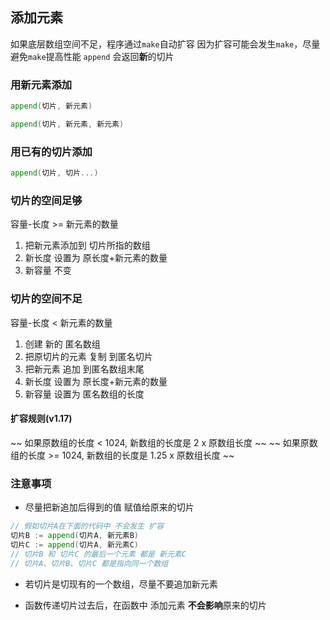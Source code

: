 ##  添加元素
如果底层数组空间不足，程序通过`make`自动扩容
因为扩容可能会发生`make`，尽量避免`make`提高性能
`append` 会返回**新**的切片



###   用新元素添加
```go
append(切片, 新元素) 
```
```go
append(切片, 新元素, 新元素) 
```



###   用已有的切片添加
```go
append(切片, 切片...) 	  
```



###   切片的空间足够
容量-长度 >= 新元素的数量

1. 把新元素添加到 切片所指的数组
2. 新长度 设置为 原长度+新元素的数量 
3. 新容量 不变



###   切片的空间不足
容量-长度 < 新元素的数量

1. 创建 新的 匿名数组
2. 把原切片的元素 复制 到匿名切片
3. 把新元素 追加 到匿名数组末尾
4. 新长度 设置为 原长度+新元素的数量 
5. 新容量 设置为 匿名数组的长度 
 
####    扩容规则(v1.17)
~~ 如果原数组的长度 <  1024, 新数组的长度是 2    x 原数组长度 ~~ 
~~ 如果原数组的长度 >= 1024, 新数组的长度是 1.25 x 原数组长度 ~~




###   注意事项
* 尽量把新追加后得到的值 赋值给原来的切片
```go
// 假如切片A在下面的代码中 不会发生 扩容
切片B := append(切片A, 新元素B)
切片C := append(切片A, 新元素C) 
// 切片B 和 切片C 的最后一个元素 都是 新元素C
// 切片A、切片B、切片C 都是指向同一个数组
```

* 若切片是切现有的一个数组，尽量不要追加新元素 

* 函数传递切片过去后，在函数中 添加元素 **不会影响**原来的切片
